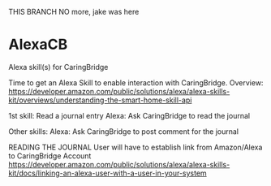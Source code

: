 THIS BRANCH NO more, jake was here


# AlexaCB
Alexa skill(s) for CaringBridge

Time to get an Alexa Skill to enable interaction with CaringBridge.
Overview: https://developer.amazon.com/public/solutions/alexa/alexa-skills-kit/overviews/understanding-the-smart-home-skill-api

1st skill:  Read a journal entry
Alexa: Ask CaringBridge to read the journal

Other skills:
Alexa: Ask CaringBridge to post comment for the journal


READING THE JOURNAL
  User will have to establish link from Amazon/Alexa to CaringBridge Account
  https://developer.amazon.com/public/solutions/alexa/alexa-skills-kit/docs/linking-an-alexa-user-with-a-user-in-your-system
  
  
